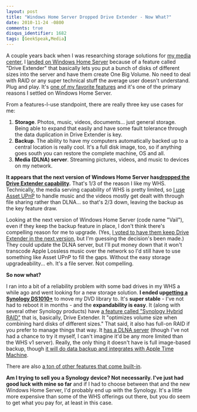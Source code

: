 ```yaml
---
layout: post
title: "Windows Home Server Dropped Drive Extender - Now What?"
date: 2010-11-24 -0800
comments: true
disqus_identifier: 1682
tags: [GeekSpeak,Media]
---
```

A couple years back when I was researching storage solutions for [my
media
center](/archive/2008/09/30/overview-of-my-media-center-solution.aspx),
I [landed on Windows Home
Server](/archive/2008/08/25/windows-home-server-first-impressions.aspx)
because of a feature called "Drive Extender" that basically lets you put
a bunch of disks of different sizes into the server and have them create
One Big Volume. No need to deal with RAID or any super technical stuff
the average user doesn't understand. Plug and play. It's [one of my
favorite
features](/archive/2009/10/26/one-year-retrospective-with-windows-home-server.aspx)
and it's one of the primary reasons I settled on Windows Home Server.

From a features-I-use standpoint, there are really three key use cases
for me:

1.  **Storage**. Photos, music, videos, documents... just general
    storage. Being able to expand that easily and have some fault
    tolerance through the data duplication in Drive Extender is key.
2.  **Backup**. The ability to have my computers automatically backed up
    to a central location is really cool. It's a full disk image, too,
    so if anything goes south you can restore the complete machine, OS
    and all.
3.  **Media (DLNA) server**. Streaming pictures, videos, and music to
    devices on my network.

**It appears that the next version of Windows Home Server
has**[**dropped the Drive Extender
capability**](http://www.mediasmartserver.net/2010/11/23/microsoft-announces-removal-of-drive-extender-from-windows-home-server/)**.**
That's 1/3 of the reason I like my WHS. Technically, the media serving
capability of WHS is pretty limited, so [I use Asset
UPnP](/archive/2009/08/11/stream-more-music-from-windows-home-server-with-asset-upnp.aspx)
to handle music and the videos mostly get dealt with through file
sharing rather than DLNA... so that's 2/3 down, leaving the backup as
the key feature draw.

Looking at the next version of Windows Home Server (code name "Vail"),
even if they keep the backup feature in place, I don't think there's
compelling reason for me to upgrade. (Yes, [I voted to have them keep
Drive Extender in the next
version](https://connect.microsoft.com/WindowsHomeServer/feedback/details/624029/add-drive-extender-back-to-vail?wa=wsignin1.0),
but I'm guessing the decision's been made.) They could update the DLNA
server, but I'll put money down that it won't transcode Apple Lossless
music over the network so I'd still have to use something like Asset
UPnP to fill the gaps. Without the easy storage upgradeability... eh.
It's a file server. Not compelling.

**So now what?**

I ran into a bit of a reliability problem with some bad drives in my WHS
a while ago and went looking for a new storage solution. **I ended
up**[**getting a Synology
DS1010+**](/archive/2010/05/20/moving-to-a-synology-ds1010.aspx) to move
my DVD library to. It's **super stable** - I've not had to reboot it in
months - and the **expandability is easy**. It (along with several other
Synology products) have [a feature called "Synology Hybrid
RAID"](http://www.synology.com/us/products/features/Volume_Management.php)
that is, basically, Drive Extender. It "optimizes volume size when
combining hard disks of different sizes." That said, it also has full-on
RAID if you prefer to manage things that way. It [has a DLNA
server](http://www.synology.com/us/products/features/DLNA.php) (though
I've not had a chance to try it myself, I can't imagine it'd be any more
limited than the WHS v1 server). Really, the only thing it doesn't have
is full image-based backup, though [it will do data backup and
integrates with Apple Time
Machine](http://www.synology.com/us/products/features/backup_desktop.php).

There are also [a ton of other features that come
built-in](http://www.synology.com/us/products/features/index.php).

**Am I trying to sell you a Synology device? Not necessarily. I've just
had good luck with mine so far** and if I had to choose between that and
the new Windows Home Server, I'd probably end up with the Synology. It's
a little more expensive than some of the WHS offerings out there, but
you do seem to get what you pay for, at least in this case.

